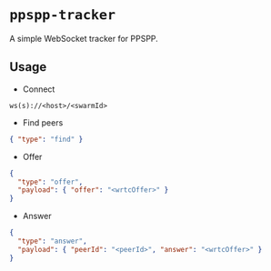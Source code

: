 # `ppspp-tracker`

A simple WebSocket tracker for PPSPP.

## Usage

- Connect

`ws(s)://<host>/<swarmId>`

- Find peers

```json
{ "type": "find" }
```

- Offer

```json
{
  "type": "offer",
  "payload": { "offer": "<wrtcOffer>" }
}
```

- Answer

```json
{
  "type": "answer",
  "payload": { "peerId": "<peerId>", "answer": "<wrtcOffer>" }
}
```
